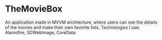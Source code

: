 # TheMovieBox
An application made in MVVM architecture, where users can see the details of the movies and make their own favorite lists. Technologies I use: Alamofire, SDWebImage, CoreData
